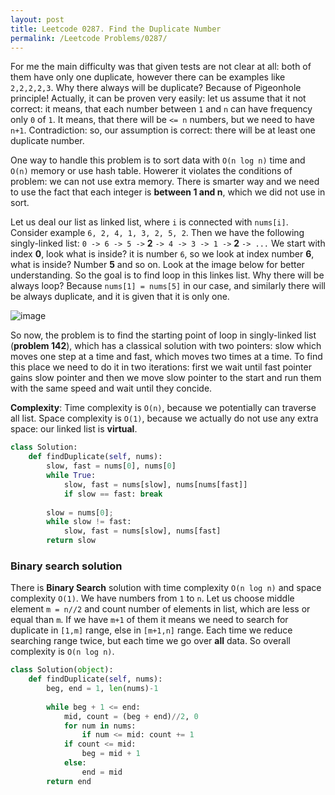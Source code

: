 ```yaml
---
layout: post
title: Leetcode 0287. Find the Duplicate Number
permalink: /Leetcode Problems/0287/
---
```


For me the main difficulty was that given tests are not clear at all: both of them have only one duplicate, however there can be examples like `2,2,2,2,3`. 
Why there always will be duplicate? Because of Pigeonhole principle! Actually, it can be proven very easily: let us assume that it not correct: it means, that each number between `1` and `n` can have frequency only `0` of `1`. It means, that there will be `<= n` numbers, but we need to have `n+1`. Contradiction: so, our assumption is correct: there will be at least one duplicate number.

One way to handle this problem is to sort data with `O(n log n)` time and `O(n)` memory or use hash table. Howerer it violates the conditions of problem: we can not use extra memory. There is smarter way and we need to use the fact that each integer is **between 1 and n**, which we did not use in sort.

Let us deal our list as linked list, where `i` is connected with `nums[i]`.
Consider example `6, 2, 4, 1, 3, 2, 5, 2`. Then we have the following singly-linked list:
`0 -> 6 -> 5 ->` **2** `-> 4 -> 3 -> 1 ->` **2** `-> ...` 
We start with index **0**, look what is inside? it is number `6`, so we look at index number **6**, what is inside? Number **5** and so on. Look at the image below for better understanding.
So the goal is to find loop in this linkes list. Why there will be always loop? Because `nums[1] = nums[5]` in our case, and similarly there will be always duplicate, and it is given that it is only one.

![image](https://assets.leetcode.com/users/images/7abc4538-ec0e-4713-a525-343584c6b3f3_1593079845.8204632.png)





So now, the problem is to find the starting point of loop in singly-linked list (**problem 142**), which has a classical solution with two pointers: slow which moves one step at a time and fast, which moves two times at a time. To find this place we need to do it in two iterations: first we wait until fast pointer gains slow pointer and then we move slow pointer to the start and run them with the same speed and wait until they concide.

**Complexity**: Time complexity is `O(n)`, because we potentially can traverse all list. Space complexity is `O(1)`, because we actually do not use any extra space: our linked list is **virtual**.

```python
class Solution:
    def findDuplicate(self, nums):
        slow, fast = nums[0], nums[0]
        while True:
            slow, fast = nums[slow], nums[nums[fast]]
            if slow == fast: break
           
        slow = nums[0];
        while slow != fast:
            slow, fast = nums[slow], nums[fast]
        return slow
```

### Binary search solution

There is **Binary Search** solution with time complexity `O(n log n)` and space complexity `O(1)`. We have numbers from `1` to `n`. Let us choose middle element `m = n//2` and count number of elements in list, which are less or equal than `m`. If we have `m+1` of them it means we need to search for duplicate in `[1,m]` range, else in `[m+1,n]` range. Each time we reduce searching range twice, but each time we go over **all** data. So overall complexity is `O(n log n)`. 

```python
class Solution(object):
    def findDuplicate(self, nums):
        beg, end = 1, len(nums)-1
        
        while beg + 1 <= end:
            mid, count = (beg + end)//2, 0
            for num in nums:
                if num <= mid: count += 1        
            if count <= mid:
                beg = mid + 1
            else:
                end = mid
        return end
```